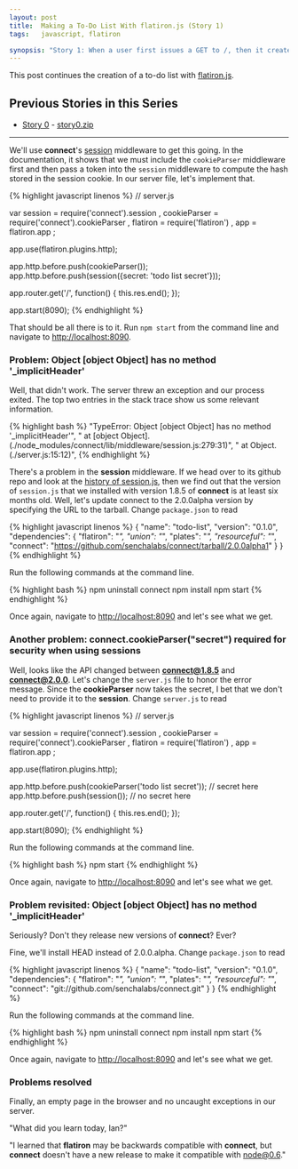 ```yaml
---
layout: post
title:  Making a To-Do List With flatiron.js (Story 1)
tags:   javascript, flatiron

synopsis: "Story 1: When a user first issues a GET to /, then it creates a new session."
---
```

This post continues the creation of a to-do list with
[flatiron.js](http://flatironjs.org/).

## Previous Stories in this Series
* [Story 0](../10/get-to-know-flatiron.js-by-building-a-todo-app-story-0.html) - [story0.zip](/assets/story0.zip)

-----

We'll use **connect**'s 
[session](http://senchalabs.github.com/connect/middleware-session.html)
middleware to get this going. In the documentation, it shows that we must
include the ``cookieParser`` middleware first and then pass a token into the
``session`` middleware to compute the hash stored in the session cookie. In
our server file, let's implement that. 

{% highlight javascript linenos %}
// server.js

var session = require('connect').session
  , cookieParser = require('connect').cookieParser
  , flatiron = require('flatiron')
  , app = flatiron.app
  ;

app.use(flatiron.plugins.http);

app.http.before.push(cookieParser());
app.http.before.push(session({secret: 'todo list secret'}));

app.router.get('/', function() {
  this.res.end();
});

app.start(8090);
{% endhighlight %}

That should be all there is to it. Run ``npm start`` from the command line
and navigate to [http://localhost:8090](http://localhost:8090).

### Problem: Object \[object Object\] has no method '_implicitHeader'

Well, that didn't work. The server threw an exception and our process exited.
The top two entries in the stack trace show us some relevant information.

{% highlight bash %}
"TypeError: Object [object Object] has no method '_implicitHeader'",
" at [object Object].<anonymous> (./node_modules/connect/lib/middleware/session.js:279:31)",
" at Object.<anonymous> (./server.js:15:12)",
{% endhighlight %}

There's a problem in the **session** middleware. If we head over to its github
repo and look at the
[history of session.js](https://github.com/senchalabs/connect/commits/master/lib/middleware/session.js),
then we find out that the version of ``session.js`` that we installed with
version 1.8.5 of **connect** is at least six months old. Well, let's update
connect to the 2.0.0alpha version by specifying the URL to the tarball. Change
``package.json`` to read

{% highlight javascript linenos %}
{
  "name": "todo-list",
  "version": "0.1.0",
  "dependencies": {
    "flatiron": "*",
    "union": "*",
    "plates": "*",
    "resourceful": "*",
    "connect": "https://github.com/senchalabs/connect/tarball/2.0.0alpha1"
  }
}
{% endhighlight %}

Run the following commands at the command line.

{% highlight bash %}
npm uninstall connect
npm install
npm start
{% endhighlight %}

Once again, navigate to [http://localhost:8090](http://localhost:8090) and
let's see what we get.

### Another problem: connect.cookieParser(\"secret\") required for security when using sessions

Well, looks like the API changed between **connect@1.8.5** and
**connect@2.0.0**. Let's change the ``server.js`` file to honor the error
message. Since the **cookieParser** now takes the secret, I bet that we don't
need to provide it to the **session**. Change ``server.js`` to read

{% highlight javascript linenos %}
// server.js

var session = require('connect').session
  , cookieParser = require('connect').cookieParser
  , flatiron = require('flatiron')
  , app = flatiron.app
  ;

app.use(flatiron.plugins.http);

app.http.before.push(cookieParser('todo list secret')); // secret here
app.http.before.push(session()); // no secret here

app.router.get('/', function() {
  this.res.end();
});

app.start(8090);
{% endhighlight %}

Run the following commands at the command line.

{% highlight bash %}
npm start
{% endhighlight %}

Once again, navigate to [http://localhost:8090](http://localhost:8090) and
let's see what we get.

### Problem revisited: Object \[object Object\] has no method '_implicitHeader'

Seriously? Don't they release new versions of **connect**? Ever?

Fine, we'll install HEAD instead of 2.0.0.alpha. Change ``package.json`` to
read 

{% highlight javascript linenos %}
{
  "name": "todo-list",
  "version": "0.1.0",
  "dependencies": {
    "flatiron": "*",
    "union": "*",
    "plates": "*",
    "resourceful": "*",
    "connect": "git://github.com/senchalabs/connect.git"
  }
}
{% endhighlight %}

Run the following commands at the command line.

{% highlight bash %}
npm uninstall connect
npm install
npm start
{% endhighlight %}

Once again, navigate to [http://localhost:8090](http://localhost:8090) and
let's see what we get.

### Problems resolved

Finally, an empty page in the browser and no uncaught exceptions in our
server.

"What did you learn today, Ian?" 

"I learned that **flatiron** may be backwards compatible with **connect**, but
**connect** doesn't have a new release to make it compatible with node@0.6."
